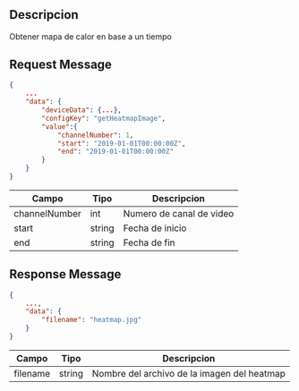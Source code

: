 # 


## Descripcion

Obtener mapa de calor en base a un tiempo

## Request Message

```json
{
    ...
    "data": {
        "deviceData": {...},
        "configKey": "getHeatmapImage",
        "value":{
            "channelNumber": 1,
            "start": "2019-01-01T00:00:00Z",
            "end": "2019-01-01T00:00:00Z"
        }
    }
}
```

| Campo | Tipo | Descripcion |
| --- | --- | --- |
| channelNumber | int | Numero de canal de video |
| start | string | Fecha de inicio |
| end | string | Fecha de fin |




## Response Message
```json
{
    ...,
    "data": {
        "filename": "heatmap.jpg"
    }
}
```

| Campo | Tipo | Descripcion |
| --- | --- | --- |
| filename | string | Nombre del archivo de la imagen del heatmap |
